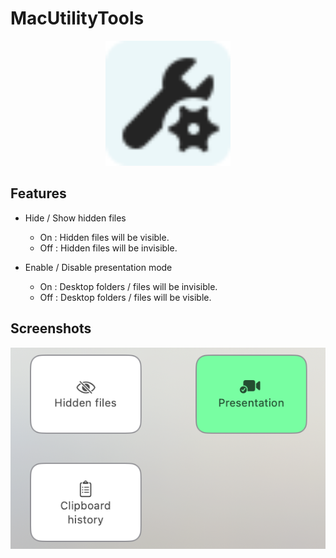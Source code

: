# MacUtilityTools

<p align="center"> <img src="assets/MacUtilityToolsIcon.svg" alt="Logo" width="200"></p>

## Features

- Hide / Show hidden files
  - On : Hidden files will be visible.
  - Off : Hidden files will be invisible.

- Enable / Disable presentation mode
  - On : Desktop folders / files will be invisible.
  - Off : Desktop folders / files will be visible.

## Screenshots
![Hidden files feature](./screenshots/tools-screen.png)
